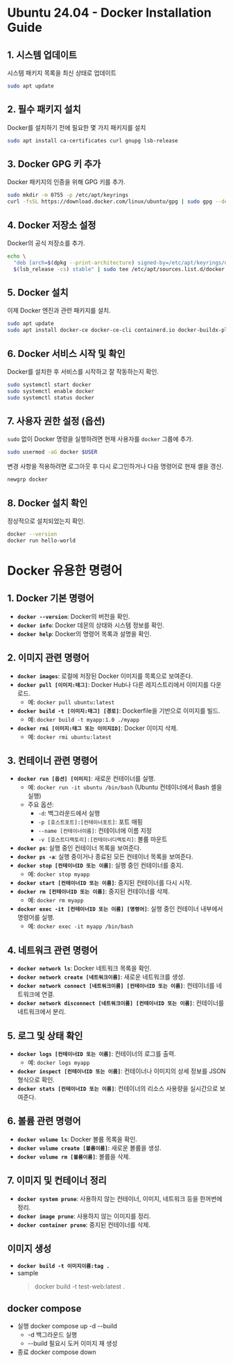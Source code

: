 # Ubuntu 24.04 - Docker Installation Guide

## 1. 시스템 업데이트

시스템 패키지 목록을 최신 상태로 업데이트

```bash
sudo apt update
```

## 2. 필수 패키지 설치

Docker를 설치하기 전에 필요한 몇 가지 패키지를 설치

```bash
sudo apt install ca-certificates curl gnupg lsb-release
```

## 3. Docker GPG 키 추가

Docker 패키지의 인증을 위해 GPG 키를 추가.

```bash
sudo mkdir -m 0755 -p /etc/apt/keyrings
curl -fsSL https://download.docker.com/linux/ubuntu/gpg | sudo gpg --dearmor -o /etc/apt/keyrings/docker.gpg
```

## 4. Docker 저장소 설정

Docker의 공식 저장소를 추가.

```bash
echo \
  "deb [arch=$(dpkg --print-architecture) signed-by=/etc/apt/keyrings/docker.gpg] https://download.docker.com/linux/ubuntu \
  $(lsb_release -cs) stable" | sudo tee /etc/apt/sources.list.d/docker.list > /dev/null
```

## 5. Docker 설치

이제 Docker 엔진과 관련 패키지를 설치.

```bash
sudo apt update
sudo apt install docker-ce docker-ce-cli containerd.io docker-buildx-plugin docker-compose-plugin
```

## 6. Docker 서비스 시작 및 확인

Docker를 설치한 후 서비스를 시작하고 잘 작동하는지 확인.

```bash
sudo systemctl start docker
sudo systemctl enable docker
sudo systemctl status docker
```

## 7. 사용자 권한 설정 (옵션)

`sudo` 없이 Docker 명령을 실행하려면 현재 사용자를 `docker` 그룹에 추가.

```bash
sudo usermod -aG docker $USER
```

변경 사항을 적용하려면 로그아웃 후 다시 로그인하거나 다음 명령어로 현재 셸을 갱신.

```bash
newgrp docker
```

## 8. Docker 설치 확인

정상적으로 설치되었는지 확인.

```bash
docker --version
docker run hello-world
```

# Docker 유용한 명령어

## 1. Docker 기본 명령어

- **`docker --version`**: Docker의 버전을 확인.
- **`docker info`**: Docker 데몬의 상태와 시스템 정보를 확인.
- **`docker help`**: Docker의 명령어 목록과 설명을 확인.

## 2. 이미지 관련 명령어

- **`docker images`**: 로컬에 저장된 Docker 이미지를 목록으로 보여준다.
- **`docker pull [이미지:태그]`**: Docker Hub나 다른 레지스트리에서 이미지를 다운로드.
  - 예: `docker pull ubuntu:latest`
- **`docker build -t [이미지:태그] [경로]`**: Dockerfile을 기반으로 이미지를 빌드.
  - 예: `docker build -t myapp:1.0 ./myapp`
- **`docker rmi [이미지:태그 또는 이미지ID]`**: Docker 이미지 삭제.
  - 예: `docker rmi ubuntu:latest`

## 3. 컨테이너 관련 명령어

- **`docker run [옵션] [이미지]`**: 새로운 컨테이너를 실행.
  - 예: `docker run -it ubuntu /bin/bash` (Ubuntu 컨테이너에서 Bash 셸을 실행)
  - 주요 옵션:
    - `-d`: 백그라운드에서 실행
    - `-p [호스트포트]:[컨테이너포트]`: 포트 매핑
    - `--name [컨테이너이름]`: 컨테이너에 이름 지정
    - `-v [호스트디렉토리]:[컨테이너디렉토리]`: 볼륨 마운트
- **`docker ps`**: 실행 중인 컨테이너 목록을 보여준다.
- **`docker ps -a`**: 실행 중이거나 종료된 모든 컨테이너 목록을 보여준다.
- **`docker stop [컨테이너ID 또는 이름]`**: 실행 중인 컨테이너를 중지.
  - 예: `docker stop myapp`
- **`docker start [컨테이너ID 또는 이름]`**: 중지된 컨테이너를 다시 시작.
- **`docker rm [컨테이너ID 또는 이름]`**: 중지된 컨테이너를 삭제.
  - 예: `docker rm myapp`
- **`docker exec -it [컨테이너ID 또는 이름] [명령어]`**: 실행 중인 컨테이너 내부에서 명령어를 실행.
  - 예: `docker exec -it myapp /bin/bash`

## 4. 네트워크 관련 명령어

- **`docker network ls`**: Docker 네트워크 목록을 확인.
- **`docker network create [네트워크이름]`**: 새로운 네트워크를 생성.
- **`docker network connect [네트워크이름] [컨테이너ID 또는 이름]`**: 컨테이너를 네트워크에 연결.
- **`docker network disconnect [네트워크이름] [컨테이너ID 또는 이름]`**: 컨테이너를 네트워크에서 분리.

## 5. 로그 및 상태 확인

- **`docker logs [컨테이너ID 또는 이름]`**: 컨테이너의 로그를 출력.
  - 예: `docker logs myapp`
- **`docker inspect [컨테이너ID 또는 이름]`**: 컨테이너나 이미지의 상세 정보를 JSON 형식으로 확인.
- **`docker stats [컨테이너ID 또는 이름]`**: 컨테이너의 리소스 사용량을 실시간으로 보여준다.

## 6. 볼륨 관련 명령어

- **`docker volume ls`**: Docker 볼륨 목록을 확인.
- **`docker volume create [볼륨이름]`**: 새로운 볼륨을 생성.
- **`docker volume rm [볼륨이름]`**: 볼륨을 삭제.

## 7. 이미지 및 컨테이너 정리

- **`docker system prune`**: 사용하지 않는 컨테이너, 이미지, 네트워크 등을 한꺼번에 정리.
- **`docker image prune`**: 사용하지 않는 이미지를 정리.
- **`docker container prune`**: 중지된 컨테이너를 삭제.

## 이미지 생성

- **`docker build -t 이미지이름:tag .`**
- sample
  > docker build -t test-web:latest .

## docker compose

- 실행 docker compose up -d --build
  - -d 백그라운드 실행
  - --build 필요시 도커 이미지 재 생성
- 종료 docker compose down
